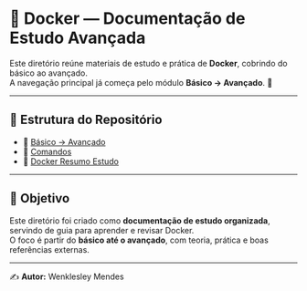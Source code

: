 # 🐳 Docker — Documentação de Estudo Avançada

Este diretório reúne materiais de estudo e prática de **Docker**, cobrindo do básico ao avançado.  
A navegação principal já começa pelo módulo **Básico → Avançado**. 🚀

---

## 📂 Estrutura do Repositório

- 📘 [Básico → Avançado](./BASICO_AVANCADO/Links.md)  
- 📘 [Comandos](./COMANDOS.md)  
- 📘 [Docker Resumo Estudo](./RESUMO_ESTUDO.md)  

---

## 🎯 Objetivo

Este diretório foi criado como **documentação de estudo organizada**, servindo de guia para aprender e revisar Docker.  
O foco é partir do **básico até o avançado**, com teoria, prática e boas referências externas.

---

✍️ **Autor:** Wenklesley Mendes